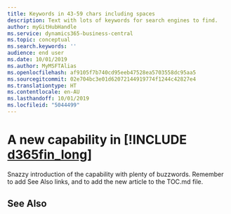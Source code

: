```yaml
---
title: Keywords in 43-59 chars including spaces
description: Text with lots of keywords for search engines to find.
author: myGitHubHandle
ms.service: dynamics365-business-central
ms.topic: conceptual
ms.search.keywords: ''
audience: end user
ms.date: 10/01/2019
ms.author: MyMSFTAlias
ms.openlocfilehash: af9105f7b740cd95eeb47528ea5703558dc95aa5
ms.sourcegitcommit: 02e704bc3e01d62072144919774f1244c42827e4
ms.translationtype: HT
ms.contentlocale: en-AU
ms.lasthandoff: 10/01/2019
ms.locfileid: "5044499"
---
```

# <a name="a-new-capability-in-d365fin_long"></a>A new capability in [!INCLUDE [d365fin_long](includes/d365fin_long_md.md)]

Snazzy introduction of the capability with plenty of buzzwords. Remember to add See Also links, and to add the new article to the TOC.md file.  

## <a name="see-also"></a>See Also
